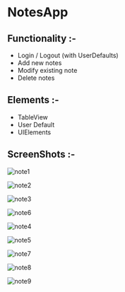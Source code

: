 # NotesApp
## Functionality :-

* Login / Logout (with UserDefaults)
* Add new notes
* Modify existing note
* Delete notes

## Elements :-
* TableView
* User Default
* UIElements

## ScreenShots :-

![note1](https://user-images.githubusercontent.com/84233147/125282663-3f515a00-e335-11eb-866b-6922fe6d5c2c.png)

![note2](https://user-images.githubusercontent.com/84233147/125282675-44160e00-e335-11eb-9234-02a6b89c4f1a.png)

![note3](https://user-images.githubusercontent.com/84233147/125282700-4d06df80-e335-11eb-8191-6179307094b3.png)

![note6](https://user-images.githubusercontent.com/84233147/125283033-a707a500-e335-11eb-9bcc-4129305b7fc3.png)

![note4](https://user-images.githubusercontent.com/84233147/125282768-5f811900-e335-11eb-9341-a7d5906ba8bc.png)

![note5](https://user-images.githubusercontent.com/84233147/125282790-6445cd00-e335-11eb-9447-abfc14e1f2aa.png)

![note7](https://user-images.githubusercontent.com/84233147/125282822-6c9e0800-e335-11eb-8b49-1298cbb81768.png)

![note8](https://user-images.githubusercontent.com/84233147/125282873-79baf700-e335-11eb-82b6-eba4daf1fb4a.png)

![note9](https://user-images.githubusercontent.com/84233147/125282907-7fb0d800-e335-11eb-8695-53b6830482f6.png)








